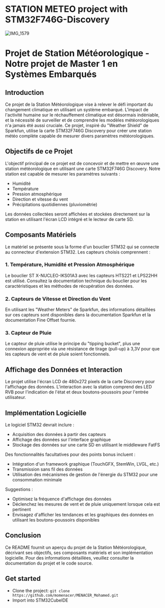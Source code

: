 # STATION METEO project with STM32F746G-Discovery
![IMG_1579](https://github.com/momenacer/MENACER_Mohamed/assets/127967325/3173e0e3-0ee6-47eb-b10f-8e268588a409)


# Projet de Station Météorologique - Notre projet de Master 1 en Systèmes Embarqués

## Introduction

Ce projet de la Station Météorologique vise à relever le défi important du changement climatique en utilisant un système embarqué. L'impact de l'activité humaine sur le réchauffement climatique est désormais indéniable, et la nécessité de surveiller et de comprendre les modèles météorologiques n'a jamais été aussi cruciale. Ce projet, inspiré du "Weather Shield" de Sparkfun, utilise la carte STM32F746G Discovery pour créer une station météo complète capable de mesurer divers paramètres météorologiques.

## Objectifs de ce Projet

L'objectif principal de ce projet est de concevoir et de mettre en œuvre une station météorologique en utilisant une carte STM32F746G Discovery. Notre station est capable de mesurer les paramètres suivants :

- Humidité
- Température
- Pression atmosphérique
- Direction et vitesse du vent
- Précipitations quotidiennes (pluviométrie)

Les données collectées seront affichées et stockées directement sur la station en utilisant l'écran LCD intégré et le lecteur de carte SD.

## Composants Matériels

Le matériel se présente sous la forme d'un bouclier STM32 qui se connecte au connecteur d'extension STM32. Les capteurs choisis comprennent :

### 1. Température, Humidité et Pression Atmosphérique

Le bouclier ST X-NUCLEO-IKS01A3 avec les capteurs HTS221 et LPS22HH est utilisé. Consultez la documentation technique du bouclier pour les caractéristiques et les méthodes de récupération des données.

### 2. Capteurs de Vitesse et Direction du Vent

En utilisant les "Weather Meters" de Sparkfun, des informations détaillées sur ces capteurs sont disponibles dans la documentation Sparkfun et la documentation Fine Offset fournie. 

### 3. Capteur de Pluie

Le capteur de pluie utilise le principe du "tipping bucket", plus une connexion appropriée via une résistance de tirage (pull-up) à 3,3V pour que les capteurs de vent et de pluie soient fonctionnels.

## Affichage des Données et Interaction

Le projet utilise l'écran LCD de 480x272 pixels de la carte Discovery pour l'affichage des données. L'interaction avec la station comprend des LED RVB pour l'indication de l'état et deux boutons-poussoirs pour l'entrée utilisateur.

## Implémentation Logicielle

Le logiciel STM32 devrait inclure :

- Acquisition des données à partir des capteurs
- Affichage des données sur l'interface graphique
- Stockage des données sur une carte SD en utilisant le middleware FatFS

Des fonctionnalités facultatives pour des points bonus incluent :

- Intégration d'un framework graphique (TouchGFX, StemWin, LVGL, etc.)
- Transmission sans fil des données
- Utilisation des mécanismes de gestion de l'énergie du STM32 pour une consommation minimale

Suggestions :

- Optimisez la fréquence d'affichage des données
- Déclenchez les mesures de vent et de pluie uniquement lorsque cela est pertinent
- Envisagez d'afficher les tendances et les graphiques des données en utilisant les boutons-poussoirs disponibles

## Conclusion

Ce README fournit un aperçu du projet de la Station Météorologique, décrivant ses objectifs, ses composants matériels et son implémentation logicielle. Pour des informations détaillées, veuillez consulter la documentation du projet et le code source.


## Get started
- Clone the project: `git clone https://github.com/momenacer/MENACER_Mohamed.git`
- Import into STM32CubeIDE
